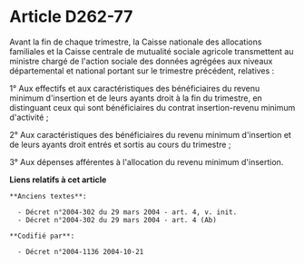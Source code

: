 # Article D262-77

Avant la fin de chaque trimestre, la Caisse nationale des allocations familiales et la Caisse centrale de mutualité sociale
agricole transmettent au ministre chargé de l'action sociale des données agrégées aux niveaux départemental et national
portant sur le trimestre précédent, relatives :

1° Aux effectifs et aux caractéristiques des bénéficiaires du revenu minimum d'insertion et de leurs ayants droit à la fin du
trimestre, en distinguant ceux qui sont bénéficiaires du contrat insertion-revenu minimum d'activité ;

2° Aux caractéristiques des bénéficiaires du revenu minimum d'insertion et de leurs ayants droit entrés et sortis au cours du
trimestre ;

3° Aux dépenses afférentes à l'allocation du revenu minimum d'insertion.

**Liens relatifs à cet article**

	**Anciens textes**:

	  - Décret n°2004-302 du 29 mars 2004 - art. 4, v. init.
	  - Décret n°2004-302 du 29 mars 2004 - art. 4 (Ab)

	**Codifié par**:

	  - Décret n°2004-1136 2004-10-21
